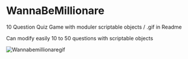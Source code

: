 # WannaBeMillionare
10 Question Quiz Game with moduler scriptable objects / .gif in Readme

Can modify easily 10 to 50 questions with scriptable objects

![Wannabemillionaregif](https://user-images.githubusercontent.com/118080093/206282356-f5624bd7-e73e-4c1c-8162-7d0377ae7a65.gif)

